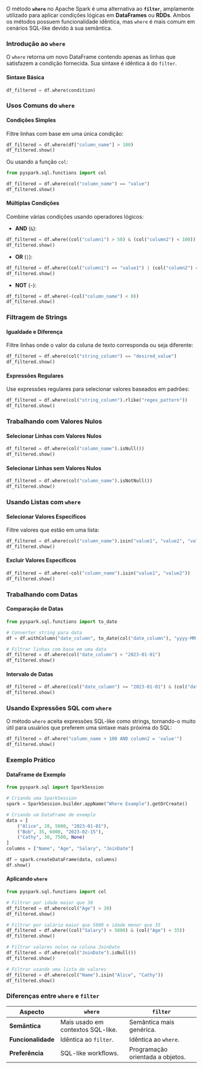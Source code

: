 
O método **`where`** no Apache Spark é uma alternativa ao **`filter`**, amplamente utilizado para aplicar condições lógicas em **DataFrames** ou **RDDs**. Ambos os métodos possuem funcionalidade idêntica, mas `where` é mais comum em cenários SQL-like devido à sua semântica.


### **Introdução ao `where`**

O `where` retorna um novo DataFrame contendo apenas as linhas que satisfazem a condição fornecida. Sua sintaxe é idêntica à do `filter`.

#### **Sintaxe Básica**

```python
df_filtered = df.where(condition)
```


### **Usos Comuns do `where`**

#### **Condições Simples**

Filtre linhas com base em uma única condição:

```python
df_filtered = df.where(df["column_name"] > 100)
df_filtered.show()
```

Ou usando a função `col`:

```python
from pyspark.sql.functions import col

df_filtered = df.where(col("column_name") == "value")
df_filtered.show()
```

#### **Múltiplas Condições**

Combine várias condições usando operadores lógicos:

- **AND** (`&`):

```python
df_filtered = df.where((col("column1") > 50) & (col("column2") < 100))
df_filtered.show()
```

- **OR** (`|`):

```python
df_filtered = df.where((col("column1") == "value1") | (col("column2") == "value2"))
df_filtered.show()
```

- **NOT** (`~`):

```python
df_filtered = df.where(~(col("column_name") < 0))
df_filtered.show()
```


### **Filtragem de Strings**

#### **Igualdade e Diferença**

Filtre linhas onde o valor da coluna de texto corresponda ou seja diferente:

```python
df_filtered = df.where(col("string_column") == "desired_value")
df_filtered.show()
```

#### **Expressões Regulares**

Use expressões regulares para selecionar valores baseados em padrões:

```python
df_filtered = df.where(col("string_column").rlike("regex_pattern"))
df_filtered.show()
```


### **Trabalhando com Valores Nulos**

#### **Selecionar Linhas com Valores Nulos**

```python
df_filtered = df.where(col("column_name").isNull())
df_filtered.show()
```

#### **Selecionar Linhas sem Valores Nulos**

```python
df_filtered = df.where(col("column_name").isNotNull())
df_filtered.show()
```


### **Usando Listas com `where`**

#### **Selecionar Valores Específicos**

Filtre valores que estão em uma lista:

```python
df_filtered = df.where(col("column_name").isin("value1", "value2", "value3"))
df_filtered.show()
```

#### **Excluir Valores Específicos**

```python
df_filtered = df.where(~col("column_name").isin("value1", "value2"))
df_filtered.show()
```


### **Trabalhando com Datas**

#### **Comparação de Datas**

```python
from pyspark.sql.functions import to_date

# Converter string para data
df = df.withColumn("date_column", to_date(col("date_column"), "yyyy-MM-dd"))

# Filtrar linhas com base em uma data
df_filtered = df.where(col("date_column") > "2023-01-01")
df_filtered.show()
```

#### **Intervalo de Datas**

```python
df_filtered = df.where((col("date_column") >= "2023-01-01") & (col("date_column") <= "2023-12-31"))
df_filtered.show()
```


### **Usando Expressões SQL com `where`**

O método `where` aceita expressões SQL-like como strings, tornando-o muito útil para usuários que preferem uma sintaxe mais próxima do SQL:

```python
df_filtered = df.where("column_name > 100 AND column2 = 'value'")
df_filtered.show()
```


### **Exemplo Prático**

#### **DataFrame de Exemplo**

```python
from pyspark.sql import SparkSession

# Criando uma SparkSession
spark = SparkSession.builder.appName("Where Example").getOrCreate()

# Criando um DataFrame de exemplo
data = [
    ("Alice", 28, 5000, "2023-01-01"),
    ("Bob", 35, 6000, "2023-02-15"),
    ("Cathy", 30, 7500, None)
]
columns = ["Name", "Age", "Salary", "JoinDate"]

df = spark.createDataFrame(data, columns)
df.show()
```

#### **Aplicando `where`**

```python
from pyspark.sql.functions import col

# Filtrar por idade maior que 30
df_filtered = df.where(col("Age") > 30)
df_filtered.show()

# Filtrar por salário maior que 5000 e idade menor que 35
df_filtered = df.where((col("Salary") > 5000) & (col("Age") < 35))
df_filtered.show()

# Filtrar valores nulos na coluna JoinDate
df_filtered = df.where(col("JoinDate").isNull())
df_filtered.show()

# Filtrar usando uma lista de valores
df_filtered = df.where(col("Name").isin("Alice", "Cathy"))
df_filtered.show()
```

### **Diferenças entre `where` e `filter`**

|**Aspecto**|**`where`**|**`filter`**|
|---|---|---|
|**Semântica**|Mais usado em contextos SQL-like.|Semântica mais genérica.|
|**Funcionalidade**|Idêntica ao `filter`.|Idêntica ao `where`.|
|**Preferência**|SQL-like workflows.|Programação orientada a objetos.|

